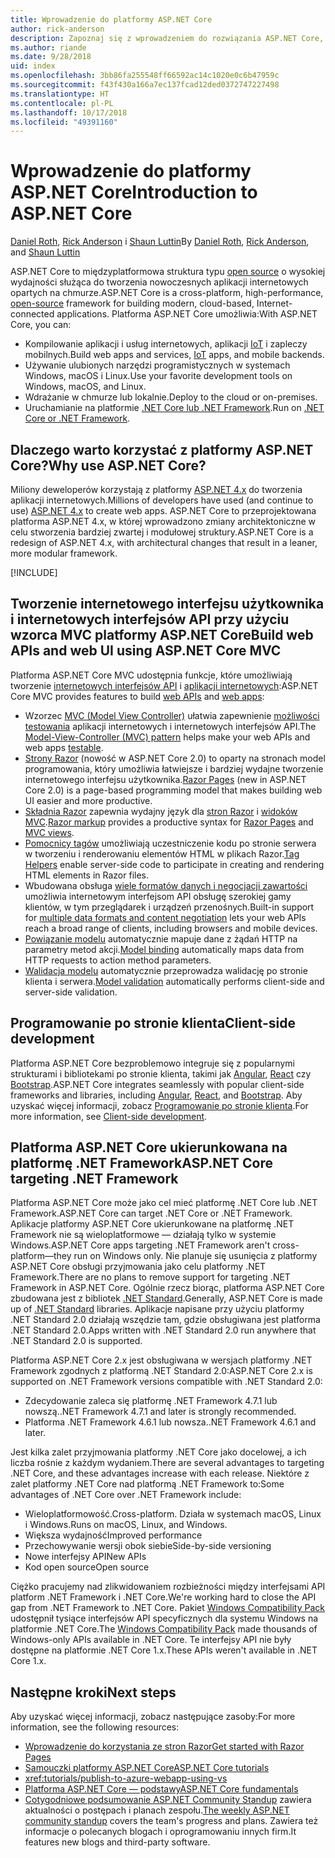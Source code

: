 ```yaml
---
title: Wprowadzenie do platformy ASP.NET Core
author: rick-anderson
description: Zapoznaj się z wprowadzeniem do rozwiązania ASP.NET Core, czyli międzyplatformowej struktury typu open source o wysokiej wydajności służącej do tworzenia nowoczesnych aplikacji internetowych opartych na chmurze.
ms.author: riande
ms.date: 9/28/2018
uid: index
ms.openlocfilehash: 3bb86fa255548ff66592ac14c1020e0c6b47959c
ms.sourcegitcommit: f43f430a166a7ec137fcad12ded0372747227498
ms.translationtype: HT
ms.contentlocale: pl-PL
ms.lasthandoff: 10/17/2018
ms.locfileid: "49391160"
---
```

# <a name="introduction-to-aspnet-core"></a><span data-ttu-id="5dc5d-103">Wprowadzenie do platformy ASP.NET Core</span><span class="sxs-lookup"><span data-stu-id="5dc5d-103">Introduction to ASP.NET Core</span></span>

<span data-ttu-id="5dc5d-104">[Daniel Roth](https://github.com/danroth27), [Rick Anderson](https://twitter.com/RickAndMSFT) i [Shaun Luttin](https://twitter.com/dicshaunary)</span><span class="sxs-lookup"><span data-stu-id="5dc5d-104">By [Daniel Roth](https://github.com/danroth27), [Rick Anderson](https://twitter.com/RickAndMSFT), and [Shaun Luttin](https://twitter.com/dicshaunary)</span></span>

<span data-ttu-id="5dc5d-105">ASP.NET Core to międzyplatformowa struktura typu [open source](https://github.com/aspnet/home) o wysokiej wydajności służąca do tworzenia nowoczesnych aplikacji internetowych opartych na chmurze.</span><span class="sxs-lookup"><span data-stu-id="5dc5d-105">ASP.NET Core is a cross-platform, high-performance, [open-source](https://github.com/aspnet/home) framework for building modern, cloud-based, Internet-connected applications.</span></span> <span data-ttu-id="5dc5d-106">Platforma ASP.NET Core umożliwia:</span><span class="sxs-lookup"><span data-stu-id="5dc5d-106">With ASP.NET Core, you can:</span></span>

* <span data-ttu-id="5dc5d-107">Kompilowanie aplikacji i usług internetowych, aplikacji [IoT](https://www.microsoft.com/internet-of-things/) i zapleczy mobilnych.</span><span class="sxs-lookup"><span data-stu-id="5dc5d-107">Build web apps and services, [IoT](https://www.microsoft.com/internet-of-things/) apps, and mobile backends.</span></span>
* <span data-ttu-id="5dc5d-108">Używanie ulubionych narzędzi programistycznych w systemach Windows, macOS i Linux.</span><span class="sxs-lookup"><span data-stu-id="5dc5d-108">Use your favorite development tools on Windows, macOS, and Linux.</span></span>
* <span data-ttu-id="5dc5d-109">Wdrażanie w chmurze lub lokalnie.</span><span class="sxs-lookup"><span data-stu-id="5dc5d-109">Deploy to the cloud or on-premises.</span></span>
* <span data-ttu-id="5dc5d-110">Uruchamianie na platformie [.NET Core lub .NET Framework](https://docs.microsoft.com/dotnet/articles/standard/choosing-core-framework-server).</span><span class="sxs-lookup"><span data-stu-id="5dc5d-110">Run on [.NET Core or .NET Framework](https://docs.microsoft.com/dotnet/articles/standard/choosing-core-framework-server).</span></span>

## <a name="why-use-aspnet-core"></a><span data-ttu-id="5dc5d-111">Dlaczego warto korzystać z platformy ASP.NET Core?</span><span class="sxs-lookup"><span data-stu-id="5dc5d-111">Why use ASP.NET Core?</span></span>

<span data-ttu-id="5dc5d-112">Miliony deweloperów korzystają z platformy [ASP.NET 4.x](https://docs.microsoft.com/aspnet/overview) do tworzenia aplikacji internetowych.</span><span class="sxs-lookup"><span data-stu-id="5dc5d-112">Millions of developers have used (and continue to use) [ASP.NET 4.x](https://docs.microsoft.com/aspnet/overview) to create web apps.</span></span> <span data-ttu-id="5dc5d-113">ASP.NET Core to przeprojektowana platforma ASP.NET 4.x, w której wprowadzono zmiany architektoniczne w celu stworzenia bardziej zwartej i modułowej struktury.</span><span class="sxs-lookup"><span data-stu-id="5dc5d-113">ASP.NET Core is a redesign of ASP.NET 4.x, with architectural changes that result in a leaner, more modular framework.</span></span>

[!INCLUDE[](~/includes/benefits.md)]

## <a name="build-web-apis-and-web-ui-using-aspnet-core-mvc"></a><span data-ttu-id="5dc5d-114">Tworzenie internetowego interfejsu użytkownika i internetowych interfejsów API przy użyciu wzorca MVC platformy ASP.NET Core</span><span class="sxs-lookup"><span data-stu-id="5dc5d-114">Build web APIs and web UI using ASP.NET Core MVC</span></span>

<span data-ttu-id="5dc5d-115">Platforma ASP.NET Core MVC udostępnia funkcje, które umożliwiają tworzenie [internetowych interfejsów API](xref:tutorials/index#build-web-apis) i [aplikacji internetowych](xref:tutorials/index#build-web-apps):</span><span class="sxs-lookup"><span data-stu-id="5dc5d-115">ASP.NET Core MVC provides features to build [web APIs](xref:tutorials/index#build-web-apis) and [web apps](xref:tutorials/index#build-web-apps):</span></span>

* <span data-ttu-id="5dc5d-116">Wzorzec [MVC (Model View Controller)](xref:mvc/overview) ułatwia zapewnienie [możliwości testowania](xref:test/index) aplikacji internetowych i internetowych interfejsów API.</span><span class="sxs-lookup"><span data-stu-id="5dc5d-116">The [Model-View-Controller (MVC) pattern](xref:mvc/overview) helps make your web APIs and web apps [testable](xref:test/index).</span></span>
* <span data-ttu-id="5dc5d-117">[Strony Razor](xref:razor-pages/index) (nowość w ASP.NET Core 2.0) to oparty na stronach model programowania, który umożliwia łatwiejsze i bardziej wydajne tworzenie internetowego interfejsu użytkownika.</span><span class="sxs-lookup"><span data-stu-id="5dc5d-117">[Razor Pages](xref:razor-pages/index) (new in ASP.NET Core 2.0) is a page-based programming model that makes building web UI easier and more productive.</span></span>
* <span data-ttu-id="5dc5d-118">[Składnia Razor](xref:mvc/views/razor) zapewnia wydajny język dla [stron Razor](xref:razor-pages/index) i [widoków MVC](xref:mvc/views/overview).</span><span class="sxs-lookup"><span data-stu-id="5dc5d-118">[Razor markup](xref:mvc/views/razor) provides a productive syntax for [Razor Pages](xref:razor-pages/index) and [MVC views](xref:mvc/views/overview).</span></span>
* <span data-ttu-id="5dc5d-119">[Pomocnicy tagów](xref:mvc/views/tag-helpers/intro) umożliwiają uczestniczenie kodu po stronie serwera w tworzeniu i renderowaniu elementów HTML w plikach Razor.</span><span class="sxs-lookup"><span data-stu-id="5dc5d-119">[Tag Helpers](xref:mvc/views/tag-helpers/intro) enable server-side code to participate in creating and rendering HTML elements in Razor files.</span></span>
* <span data-ttu-id="5dc5d-120">Wbudowana obsługa [wiele formatów danych i negocjacji zawartości](xref:web-api/advanced/formatting) umożliwia internetowym interfejsom API obsługę szerokiej gamy klientów, w tym przeglądarek i urządzeń przenośnych.</span><span class="sxs-lookup"><span data-stu-id="5dc5d-120">Built-in support for [multiple data formats and content negotiation](xref:web-api/advanced/formatting) lets your web APIs reach a broad range of clients, including browsers and mobile devices.</span></span>
* <span data-ttu-id="5dc5d-121">[Powiązanie modelu](xref:mvc/models/model-binding) automatycznie mapuje dane z żądań HTTP na parametry metod akcji.</span><span class="sxs-lookup"><span data-stu-id="5dc5d-121">[Model binding](xref:mvc/models/model-binding) automatically maps data from HTTP requests to action method parameters.</span></span>
* <span data-ttu-id="5dc5d-122">[Walidacja modelu](xref:mvc/models/validation) automatycznie przeprowadza walidację po stronie klienta i serwera.</span><span class="sxs-lookup"><span data-stu-id="5dc5d-122">[Model validation](xref:mvc/models/validation) automatically performs client-side and server-side validation.</span></span>

## <a name="client-side-development"></a><span data-ttu-id="5dc5d-123">Programowanie po stronie klienta</span><span class="sxs-lookup"><span data-stu-id="5dc5d-123">Client-side development</span></span>

<span data-ttu-id="5dc5d-124">Platforma ASP.NET Core bezproblemowo integruje się z popularnymi strukturami i bibliotekami po stronie klienta, takimi jak [Angular](xref:spa/angular), [React](xref:spa/react) czy [Bootstrap](https://getbootstrap.com/).</span><span class="sxs-lookup"><span data-stu-id="5dc5d-124">ASP.NET Core integrates seamlessly with popular client-side frameworks and libraries, including [Angular](xref:spa/angular), [React](xref:spa/react), and [Bootstrap](https://getbootstrap.com/).</span></span> <span data-ttu-id="5dc5d-125">Aby uzyskać więcej informacji, zobacz [Programowanie po stronie klienta](xref:client-side/index).</span><span class="sxs-lookup"><span data-stu-id="5dc5d-125">For more information, see [Client-side development](xref:client-side/index).</span></span>

<a name="target-framework"></a>

## <a name="aspnet-core-targeting-net-framework"></a><span data-ttu-id="5dc5d-126">Platforma ASP.NET Core ukierunkowana na platformę .NET Framework</span><span class="sxs-lookup"><span data-stu-id="5dc5d-126">ASP.NET Core targeting .NET Framework</span></span>

<span data-ttu-id="5dc5d-127">Platforma ASP.NET Core może jako cel mieć platformę .NET Core lub .NET Framework.</span><span class="sxs-lookup"><span data-stu-id="5dc5d-127">ASP.NET Core can target .NET Core or .NET Framework.</span></span> <span data-ttu-id="5dc5d-128">Aplikacje platformy ASP.NET Core ukierunkowane na platformę .NET Framework nie są wieloplatformowe &mdash; działają tylko w systemie Windows.</span><span class="sxs-lookup"><span data-stu-id="5dc5d-128">ASP.NET Core apps targeting .NET Framework aren't cross-platform&mdash;they run on Windows only.</span></span> <span data-ttu-id="5dc5d-129">Nie planuje się usunięcia z platformy ASP.NET Core obsługi przyjmowania jako celu platformy .NET Framework.</span><span class="sxs-lookup"><span data-stu-id="5dc5d-129">There are no plans to remove support for targeting .NET Framework in ASP.NET Core.</span></span> <span data-ttu-id="5dc5d-130">Ogólnie rzecz biorąc, platforma ASP.NET Core zbudowana jest z bibliotek [.NET Standard](/dotnet/standard/net-standard).</span><span class="sxs-lookup"><span data-stu-id="5dc5d-130">Generally, ASP.NET Core is made up of [.NET Standard](/dotnet/standard/net-standard) libraries.</span></span> <span data-ttu-id="5dc5d-131">Aplikacje napisane przy użyciu platformy .NET Standard 2.0 działają wszędzie tam, gdzie obsługiwana jest platforma .NET Standard 2.0.</span><span class="sxs-lookup"><span data-stu-id="5dc5d-131">Apps written with .NET Standard 2.0 run anywhere that .NET Standard 2.0 is supported.</span></span>

<span data-ttu-id="5dc5d-132">Platforma ASP.NET Core 2.x jest obsługiwana w wersjach platformy .NET Framework zgodnych z platformą .NET Standard 2.0:</span><span class="sxs-lookup"><span data-stu-id="5dc5d-132">ASP.NET Core 2.x is supported on .NET Framework versions compatible with .NET Standard 2.0:</span></span>

* <span data-ttu-id="5dc5d-133">Zdecydowanie zaleca się platformę .NET Framework 4.7.1 lub nowszą.</span><span class="sxs-lookup"><span data-stu-id="5dc5d-133">.NET Framework 4.7.1 and later is strongly recommended.</span></span>
* <span data-ttu-id="5dc5d-134">Platforma .NET Framework 4.6.1 lub nowsza.</span><span class="sxs-lookup"><span data-stu-id="5dc5d-134">.NET Framework 4.6.1 and later.</span></span>

<span data-ttu-id="5dc5d-135">Jest kilka zalet przyjmowania platformy .NET Core jako docelowej, a ich liczba rośnie z każdym wydaniem.</span><span class="sxs-lookup"><span data-stu-id="5dc5d-135">There are several advantages to targeting .NET Core, and these advantages increase with each release.</span></span> <span data-ttu-id="5dc5d-136">Niektóre z zalet platformy .NET Core nad platformą .NET Framework to:</span><span class="sxs-lookup"><span data-stu-id="5dc5d-136">Some advantages of .NET Core over .NET Framework include:</span></span>

* <span data-ttu-id="5dc5d-137">Wieloplatformowość.</span><span class="sxs-lookup"><span data-stu-id="5dc5d-137">Cross-platform.</span></span> <span data-ttu-id="5dc5d-138">Działa w systemach macOS, Linux i Windows.</span><span class="sxs-lookup"><span data-stu-id="5dc5d-138">Runs on macOS, Linux, and Windows.</span></span>
* <span data-ttu-id="5dc5d-139">Większa wydajność</span><span class="sxs-lookup"><span data-stu-id="5dc5d-139">Improved performance</span></span>
* <span data-ttu-id="5dc5d-140">Przechowywanie wersji obok siebie</span><span class="sxs-lookup"><span data-stu-id="5dc5d-140">Side-by-side versioning</span></span>
* <span data-ttu-id="5dc5d-141">Nowe interfejsy API</span><span class="sxs-lookup"><span data-stu-id="5dc5d-141">New APIs</span></span>
* <span data-ttu-id="5dc5d-142">Kod open source</span><span class="sxs-lookup"><span data-stu-id="5dc5d-142">Open source</span></span>

<span data-ttu-id="5dc5d-143">Ciężko pracujemy nad zlikwidowaniem rozbieżności między interfejsami API platform .NET Framework i .NET Core.</span><span class="sxs-lookup"><span data-stu-id="5dc5d-143">We're working hard to close the API gap from .NET Framework to .NET Core.</span></span> <span data-ttu-id="5dc5d-144">Pakiet [Windows Compatibility Pack](/dotnet/core/porting/windows-compat-pack) udostępnił tysiące interfejsów API specyficznych dla systemu Windows na platformie .NET Core.</span><span class="sxs-lookup"><span data-stu-id="5dc5d-144">The [Windows Compatibility Pack](/dotnet/core/porting/windows-compat-pack) made thousands of Windows-only APIs available in .NET Core.</span></span> <span data-ttu-id="5dc5d-145">Te interfejsy API nie były dostępne na platformie .NET Core 1.x.</span><span class="sxs-lookup"><span data-stu-id="5dc5d-145">These APIs weren't available in .NET Core 1.x.</span></span>

## <a name="next-steps"></a><span data-ttu-id="5dc5d-146">Następne kroki</span><span class="sxs-lookup"><span data-stu-id="5dc5d-146">Next steps</span></span>

<span data-ttu-id="5dc5d-147">Aby uzyskać więcej informacji, zobacz następujące zasoby:</span><span class="sxs-lookup"><span data-stu-id="5dc5d-147">For more information, see the following resources:</span></span>

* [<span data-ttu-id="5dc5d-148">Wprowadzenie do korzystania ze stron Razor</span><span class="sxs-lookup"><span data-stu-id="5dc5d-148">Get started with Razor Pages</span></span>](xref:tutorials/razor-pages/razor-pages-start)
* [<span data-ttu-id="5dc5d-149">Samouczki platformy ASP.NET Core</span><span class="sxs-lookup"><span data-stu-id="5dc5d-149">ASP.NET Core tutorials</span></span>](xref:tutorials/index)
* <xref:tutorials/publish-to-azure-webapp-using-vs>
* [<span data-ttu-id="5dc5d-150">Platforma ASP.NET Core — podstawy</span><span class="sxs-lookup"><span data-stu-id="5dc5d-150">ASP.NET Core fundamentals</span></span>](xref:fundamentals/index)
* <span data-ttu-id="5dc5d-151">[Cotygodniowe podsumowanie ASP.NET Community Standup](https://live.asp.net/) zawiera aktualności o postępach i planach zespołu.</span><span class="sxs-lookup"><span data-stu-id="5dc5d-151">[The weekly ASP.NET community standup](https://live.asp.net/) covers the team's progress and plans.</span></span> <span data-ttu-id="5dc5d-152">Zawiera też informacje o polecanych blogach i oprogramowaniu innych firm.</span><span class="sxs-lookup"><span data-stu-id="5dc5d-152">It features new blogs and third-party software.</span></span>
